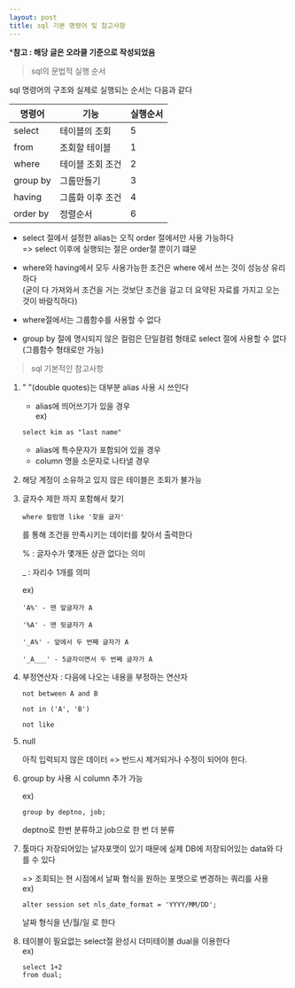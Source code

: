 ```yaml
---
layout: post
title: sql 기본 명령어 및 참고사항
---
```


***참고 : 해당 글은 오라클 기준으로 작성되었음**  


> sql의 문법적 실행 순서

sql 명령어의 구조와 실제로 실행되는 순서는 다음과 같다

명령어 | 기능 | 실행순서 
---- | ---- |----
select | 테이블의 조회 | 5
from | 조회할 테이블 | 1
where | 테이블 조회 조건 | 2
group by | 그룹만들기 | 3
having | 그룹화 이후 조건 | 4
order by | 정렬순서 | 6


- select 절에서 설정한 alias는 오직 order 절에서만 사용 가능하다  
=> select 이후에 실행되는 절은 order절 뿐이기 떄문  

- where와 having에서 모두 사용가능한 조건은 where 에서 쓰는 것이 성능상 유리하다  
(굳이 다 가져와서 조건을 거는 것보단 조건을 걸고 더 요약된 자료를 가지고 오는 것이 바람직하다)  

- where절에서는 그룹함수를 사용할 수 없다  

- group by 절에 명시되지 않은 컬럼은 단일컬럼 형태로 select 절에 사용할 수 없다(그룹함수 형태로만 가능)


> sql 기본적인 참고사항 
1. " "(double quotes)는 대부분 alias 사용 시 쓰인다
    - alias에 띄어쓰기가 있을 경우  
    ex) 
    ```
    select kim as "last name"
    ```
    - alias에 특수문자가 포함되어 있을 경우  
    - column 명을 소문자로 나타낼 경우  


2. 해당 계정이 소유하고 있지 않은 테이블은 조회가 불가능  



3. 글자수 제한 까지 포함해서 찾기  
    ```
    where 컬럼명 like '찾을 글자'
    ```
    를 통해 조건을 만족시키는 데이터를 찾아서 출력한다  

    % : 글자수가 몇개든 상관 없다는 의미  

    _ : 자리수 1개를 의미  

    ex) 
    ```
    'A%' - 맨 앞글자가 A  

    '%A' - 맨 뒷글자가 A  

    '_A%' - 앞에서 두 번째 글자가 A  

    '_A___' - 5글자이면서 두 번째 글자가 A  
    ```


4. 부정연산자 : 다음에 나오는 내용을 부정하는 연산자  
    ```
    not between A and B  

    not in ('A', 'B')  

    not like  
    ```


5. null  

    아직 입력되지 않은 데이터 => 반드시 제거되거나 수정이 되어야 한다.  




6. group by 사용 시 column 추가 가능  

    ex) 
    ```
    group by deptno, job; 
    ```
    deptno로 한번 분류하고 job으로 한 번 더 분류  



7. 툴마다 저장되어있는 날자포맷이 있기 때문에 실제 DB에 저장되어있는 data와 다를 수 있다  

    => 조회되는 현 시점에서 날짜 형식을 원하는 포맷으로 변경하는 쿼리를 사용  
    ex) 
    ```
    alter session set nls_date_format = 'YYYY/MM/DD';
    ```
    날짜 형식을 년/월/일 로 한다  


8. 테이블이 필요없는 select절 완성시 더미테이블 dual을 이용한다  
    ex)
    ```
    select 1+2
    from dual; 
    ```


